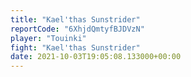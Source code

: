 ```yaml
---
title: "Kael'thas Sunstrider"
reportCode: "6XhjdQmtyfBJDVzN"
player: "Touinki"
fight: "Kael'thas Sunstrider"
date: 2021-10-03T19:05:08.133000+00:00
---
```

